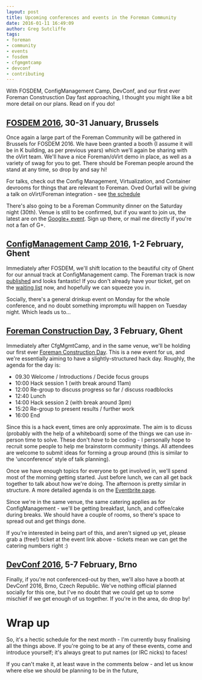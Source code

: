 ```yaml
---
layout: post
title: Upcoming conferences and events in the Foreman Community
date: 2016-01-11 16:49:09
author: Greg Sutcliffe
tags:
- foreman
- community
- events
- fosdem
- cfgmgmtcamp
- devconf
- contributing
---
```


With FOSDEM, ConfigManagement Camp, DevConf, and our first ever Foreman
Construsction Day fast approaching, I thought you might like a bit more detail
on our plans. Read on if you do!

<!--more-->

## [FOSDEM 2016](https://fosdem.org), 30-31 January, Brussels

Once again a large part of the Foreman Community will be gathered in Brussels
for FOSDEM 2016. We have been granted a booth (I assume it will be in K
building, as per previous years) which we'll again be sharing with the oVirt
team. We'll have a nice Foreman/oVirt demo in place, as well as a variety of
swag for you to get. There should be Foreman people around the stand at any
time, so drop by and say hi!

For talks, check out the Config Management, Virtualization, and Container
devrooms for things that are relevant to Foreman. Oved Ourfali will be giving a
talk on oVirt/Foreman integration - see
[the schedule](https://fosdem.org/2016/schedule/event/virt_iaas_host_lifecycle_content_management_in_ovirt)

There's also going to be a Foreman Community dinner on the Saturday night
(30th). Venue is still to be confirmed, but if you want to join us, the latest
are on the [Google+ event](https://plus.google.com/b/102496134326414788199/events/co1nia0c7g6hk9b4msf98517s1o).
Sign up there, or mail me directly if you're not a fan of G+.

## [ConfigManagement Camp 2016](https://cfgmgmtcamp.eu), 1-2 February, Ghent

Immediately after FOSDEM, we'll shift location to the beautiful city of Ghent
for our annual track at ConfigManagement camp. The Foreman track is now
[published](https://cfgmgmtcamp.eu/schedule/index.html#foreman) and looks
fantastic! If you don't already have your ticket, get on the
[waiting list](https://cfgmgmtcamp.eu/#registration) now, and hopefully we can
squeeze you in.

Socially, there's a general drinkup event on Monday for the whole conference,
and no doubt something impromptu will happen on Tuesday night. Which leads us
to...

## [Foreman Construction Day](https://www.eventbrite.com/e/foreman-construction-day-registration-19911909056), 3 February, Ghent

Immediately after CfgMgmtCamp, and in the same venue, we'll be holding our first ever
[Foreman Construction Day](https://www.eventbrite.com/e/foreman-construction-day-registration-19911909056).
This is a new event for us, and we're essentially aiming to have a
slightly-structured hack day. Roughly, the agenda for the day is:

* 09.30 Welcome / Introductions / Decide focus groups
* 10:00 Hack session 1 (with break around 11am)
* 12:00 Re-group to discuss progress so far / discuss roadblocks
* 12:40 Lunch
* 14:00 Hack session 2 (with break around 3pm)
* 15:20 Re-group to present results / further work
* 16:00 End

Since this is a hack event, times are only approximate. The aim is to dicuss
(probably with the help of a whiteboard) some of the things we can use
in-person time to solve. These don't *have* to be coding - I personally hope to
recruit some people to help me brainstorm community things. All attendees are
welcome to submit ideas for forming a group around (this is similar to the
'unconference' style of talk planning).

Once we have enough topics for everyone to get involved in, we'll spend most of
the morning getting started. Just before lunch, we can all get back together to
talk about how we're doing. The afternoon is pretty similar in structure. A
more detailed agenda is on the
[Eventbrite page](https://www.eventbrite.com/e/foreman-construction-day-registration-19911909056).

Since we're in the same venue, the same catering applies as for
ConfigManagement - we'll be getting breakfast, lunch, and coffee/cake during
breaks. We should have a couple of rooms, so there's space to spread out and
get things done.

If you're interested in being part of this, and aren't signed up yet, please
grab a (free!) ticket at the event link above - tickets mean we can get the
catering numbers right :)

## [DevConf 2016](http://devconf.cz), 5-7 February, Brno

Finally, if you're not conferenced-out by then, we'll also have a booth at
DevConf 2016, Brno, Czech Republic. We've nothing official planned socially for
this one, but I've no doubt that we could get up to some mischief if we get
enough of us together. If you're in the area, do drop by!

# Wrap up

So, it's a hectic schedule for the next month - I'm currently busy finalising
all the things above. If you're going to be at any of these events, come and
introduce yourself; it's always great to put names (or IRC nicks) to faces!

If you can't make it, at least wave in the comments below - and let us know
where else we should be planning to be in the future,

